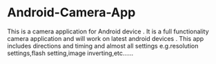 # Android-Camera-App
This is a camera application for Android device . It is a full functionality camera application and will work on latest android devices . This app includes directions and timing and almost all settings e.g.resolution settings,flash setting,image inverting,etc...... 
